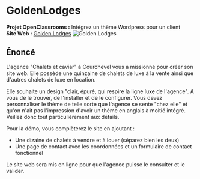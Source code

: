 # GoldenLodges
__Projet OpenClassrooms :__ Intégrez un thème Wordpress pour un client  
__Site Web :__ [Golden Lodges](https://golden-lodges.000webhostapp.com)
![Golden Lodges](https://media.licdn.com/media-proxy/ext?w=800&h=800&f=n&hash=dDM7%2FKqF8EuY59CybTjY8IZpS4c%3D&ora=1%2CaFBCTXdkRmpGL2lvQUFBPQ%2CxAVta5g-0R6jnhodx1Ey9KGTqAGj6E5DQJHUA3L0CHH05IbfPWjqfc_dfuSi8UBELCRQjQA0Lry1STfmEY61LYvoL415gpLtd5D5agYUbhl4j3lK6w)

## Énoncé

L'agence "Chalets et caviar" à Courchevel vous a missionné pour créer son site web. Elle possède une quinzaine de chalets de luxe à la vente ainsi que d'autres chalets de luxe en location.

Elle souhaite un design "clair, épuré, qui respire la ligne luxe de l'agence". A vous de le trouver, de l'installer et de le configurer. Vous devez personnaliser le thème de telle sorte que l'agence se sente "chez elle" et qu'on n'ait pas l'impression d'avoir un thème en anglais à moitié intégré. Veillez donc tout particulièrement aux détails.

Pour la démo, vous complèterez le site en ajoutant :  
*	Une dizaine de chalets à vendre et à louer (séparez bien les deux)  
*	Une page de contact avec les coordonnées et un formulaire de contact fonctionnel

Le site web sera mis en ligne pour que l'agence puisse le consulter et le valider.
